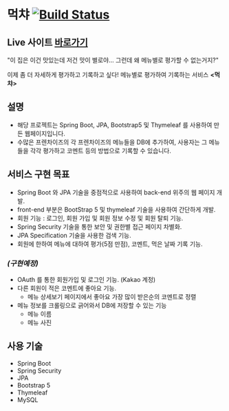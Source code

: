 # 먹챠 [![Build Status](https://app.travis-ci.com/Bluewind8791/mukcha.svg?branch=main)](https://app.travis-ci.com/Bluewind8791/mukcha)

## Live 사이트 [바로가기](http://3.39.16.219/)

"이 집은 이건 맛있는데 저건 맛이 별로야... 그런데 왜 메뉴별로 평가할 수 없는거지?"

이제 좀 더 자세하게 평가하고 기록하고 싶다! 메뉴별로 평가하여 기록하는 서비스 **<먹챠>**

## 설명

- 해당 프로젝트는 Spring Boot, JPA, Bootstrap5 및 Thymeleaf 를 사용하여 만든 웹페이지입니다.
- 수많은 프렌차이즈의 각 프렌차이즈의 메뉴들을 DB에 추가하여, 사용자는 그 메뉴들을 각각 평가하고 코멘트 등의 방법으로 기록할 수 있습니다.

## 서비스 구현 목표

- Spring Boot 와 JPA 기술을 중점적으로 사용하여 back-end 위주의 웹 페이지 개발.
- front-end 부분은 BootStrap 5 및 thymeleaf 기술을 사용하여 간단하게 개발.
- 회원 기능 : 로그인, 회원 가입 및 회원 정보 수정 및 회원 탈퇴 기능.
- Spring Security 기술을 통한 보안 및 권한별 접근 페이지 차별화.
- JPA Specification 기술을 사용한 검색 기능.
- 회원에 한하여 메뉴에 대하여 평가(5점 만점), 코멘트, 먹은 날짜 기록 기능.

### *(구현예정)*
- OAuth 를 통한 회원가입 및 로그인 기능. (Kakao 계정)
- 다른 회원이 적은 코멘트에 좋아요 기능.
  - 메뉴 상세보기 페이지에서 좋아요 가장 많이 받은순의 코멘트로 정렬
- 메뉴 정보를 크롤링으로 긁어와서 DB에 저장할 수 있는 기능
  - 메뉴 이름
  - 메뉴 사진

## 사용 기술
- Spring Boot
- Spring Security
- JPA
- Bootstrap 5
- Thymeleaf
- MySQL